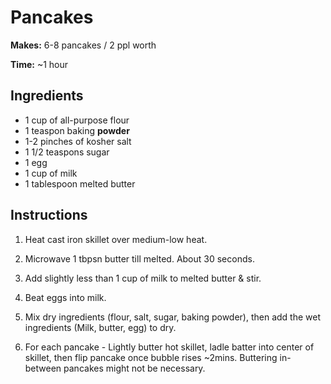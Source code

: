 # Pancakes

**Makes:** 6-8 pancakes / 2 ppl worth

**Time:** ~1 hour


## Ingredients

* 1 cup of all-purpose flour
* 1 teaspon baking **powder**
* 1-2 pinches of kosher salt
* 1 1/2 teaspons sugar
* 1 egg
* 1 cup of milk
* 1 tablespoon melted butter

## Instructions

1. Heat cast iron skillet over medium-low heat. 

2. Microwave 1 tbpsn butter till melted. About 30 seconds.

3. Add slightly less than 1 cup of milk to melted butter & stir.

3. Beat eggs into milk.

4. Mix dry ingredients (flour, salt, sugar, baking powder), then add the wet ingredients (Milk, butter, egg) to dry.

5. For each pancake - Lightly butter hot skillet, ladle batter into center of skillet, then flip pancake once bubble rises ~2mins. Buttering in-between pancakes might not be necessary.
